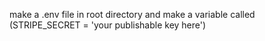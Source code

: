make a .env file in root directory and make a variable called (STRIPE_SECRET = 'your publishable key here')
